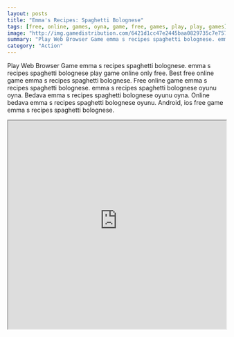 ```yaml
---
layout: posts
title: "Emma's Recipes: Spaghetti Bolognese"
tags: [free, online, games, oyna, game, free, games, play, play, games]
image: "http://img.gamedistribution.com/6421d1cc47e2445baa0829735c7e7570.jpg"
summary: "Play Web Browser Game emma s recipes spaghetti bolognese. emma s recipes spaghetti bolognese play game online only free. Best free online game emma s recipes spaghetti bolognese. Free online game emma s recipes spaghetti bolognese. emma s recipes spaghetti bolognese oyunu oyna. Bedava emma s recipes spaghetti bolognese oyunu oyna. Online bedava emma s recipes spaghetti bolognese oyunu. Android, ios free game emma s recipes spaghetti bolognese."
category: "Action"
---
```


Play Web Browser Game emma s recipes spaghetti bolognese. emma s recipes spaghetti bolognese play game online only free. Best free online game emma s recipes spaghetti bolognese. Free online game emma s recipes spaghetti bolognese. emma s recipes spaghetti bolognese oyunu oyna. Bedava emma s recipes spaghetti bolognese oyunu oyna. Online bedava emma s recipes spaghetti bolognese oyunu. Android, ios free game emma s recipes spaghetti bolognese.

<iframe width="100%" height="480px;" src="http://flash.gamedistribution.com?game=6421d1cc47e2445baa0829735c7e7570"></iframe>